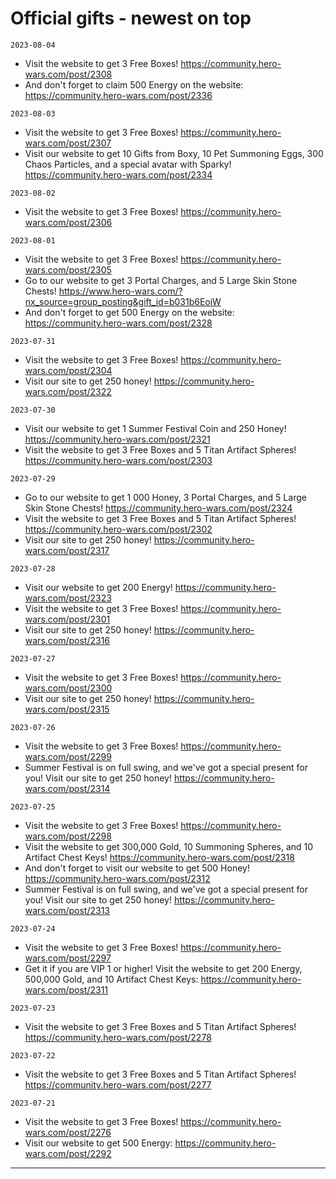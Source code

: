# Official gifts - newest on top
`2023-08-04`
  - Visit the website to get 3 Free Boxes! https://community.hero-wars.com/post/2308
  - And don't forget to claim 500 Energy on the website: https://community.hero-wars.com/post/2336

`2023-08-03`
  - Visit the website to get 3 Free Boxes! https://community.hero-wars.com/post/2307
  - Visit our website to get 10 Gifts from Boxy, 10 Pet Summoning Eggs, 300 Chaos Particles, and a special avatar with Sparky! https://community.hero-wars.com/post/2334

`2023-08-02`
  - Visit the website to get 3 Free Boxes! https://community.hero-wars.com/post/2306

`2023-08-01`
  - Visit the website to get 3 Free Boxes! https://community.hero-wars.com/post/2305
  - Go to our website to get 3 Portal Charges, and 5 Large Skin Stone Chests! https://www.hero-wars.com/?nx_source=group_posting&gift_id=b031b6EoiW
  - And don't forget to get 500 Energy on the website: https://community.hero-wars.com/post/2328

`2023-07-31`
  - Visit the website to get 3 Free Boxes! https://community.hero-wars.com/post/2304
  - Visit our site to get 250 honey! https://community.hero-wars.com/post/2322

`2023-07-30`
  - Visit our website to get 1 Summer Festival Coin and 250 Honey! https://community.hero-wars.com/post/2321
  - Visit the website to get 3 Free Boxes and 5 Titan Artifact Spheres! https://community.hero-wars.com/post/2303

`2023-07-29`
  - Go to our website to get 1 000 Honey, 3 Portal Charges, and 5 Large Skin Stone Chests! https://community.hero-wars.com/post/2324
  - Visit the website to get 3 Free Boxes and 5 Titan Artifact Spheres! https://community.hero-wars.com/post/2302
  - Visit our site to get 250 honey! https://community.hero-wars.com/post/2317

`2023-07-28`
  - Visit our website to get 200 Energy! https://community.hero-wars.com/post/2323
  - Visit the website to get 3 Free Boxes! https://community.hero-wars.com/post/2301
  - Visit our site to get 250 honey! https://community.hero-wars.com/post/2316

`2023-07-27`
  - Visit the website to get 3 Free Boxes! https://community.hero-wars.com/post/2300
  - Visit our site to get 250 honey! https://community.hero-wars.com/post/2315

`2023-07-26`
  - Visit the website to get 3 Free Boxes! https://community.hero-wars.com/post/2299
  - Summer Festival is on full swing, and we've got a special present for you! Visit our site to get 250 honey! https://community.hero-wars.com/post/2314

`2023-07-25`
  - Visit the website to get 3 Free Boxes! https://community.hero-wars.com/post/2298
  - Visit the website to get 300,000 Gold, 10 Summoning Spheres, and 10 Artifact Chest Keys! https://community.hero-wars.com/post/2318
  - And don't forget to visit our website to get 500 Honey! https://community.hero-wars.com/post/2312
  - Summer Festival is on full swing, and we've got a special present for you! Visit our site to get 250 honey! https://community.hero-wars.com/post/2313

`2023-07-24`
  - Visit the website to get 3 Free Boxes! https://community.hero-wars.com/post/2297
  - Get it if you are VIP 1 or higher! Visit the website to get 200 Energy, 500,000 Gold, and 10 Artifact Chest Keys: https://community.hero-wars.com/post/2311

`2023-07-23`
  - Visit the website to get 3 Free Boxes and 5 Titan Artifact Spheres! https://community.hero-wars.com/post/2278

`2023-07-22`
  - Visit the website to get 3 Free Boxes and 5 Titan Artifact Spheres! https://community.hero-wars.com/post/2277

`2023-07-21`
  - Visit the website to get 3 Free Boxes! https://community.hero-wars.com/post/2276
  - Visit our website to get 500 Energy: https://community.hero-wars.com/post/2292

----
